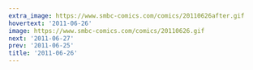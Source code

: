 ```yaml
---
extra_image: https://www.smbc-comics.com/comics/20110626after.gif
hovertext: '2011-06-26'
image: https://www.smbc-comics.com/comics/20110626.gif
next: '2011-06-27'
prev: '2011-06-25'
title: '2011-06-26'
---
```

